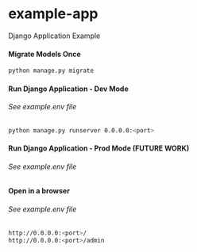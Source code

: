 # example-app
Django Application Example


#### Migrate Models Once
```bash
python manage.py migrate
```

#### Run Django Application - Dev Mode
###### See example.env file
```bash
python manage.py runserver 0.0.0.0:<port>
```

#### Run Django Application - Prod Mode (FUTURE WORK)
###### See example.env file


#### Open in a browser
###### See example.env file
```bash
http://0.0.0.0:<port>/
http://0.0.0.0:<port>/admin
```
